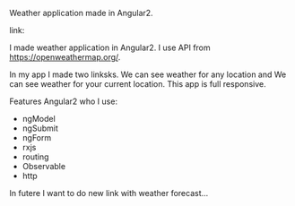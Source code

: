 Weather application made in Angular2.

link: 


I made weather application in Angular2.
I use API from https://openweathermap.org/.

In my app I made two linksks. We can see weather for any location and We can see weather for your current location.
This app is full responsive.


Features Angular2 who I use: 
- ngModel
- ngSubmit
- ngForm
- rxjs
- routing
- Observable    
- http




In futere I want to do new link with weather forecast...
